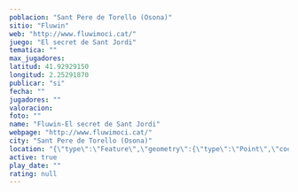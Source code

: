 ```yaml
---
poblacion: "Sant Pere de Torello (Osona)"
sitio: "Fluwin"
web: "http://www.fluwimoci.cat/"
juego: "El secret de Sant Jordi"
tematica: ""
max_jugadores: 
latitud: 41.92929150
longitud: 2.25291870
publicar: "si"
fecha: ""
jugadores: ""
valoracion: 
foto: ""
name: "Fluwin-El secret de Sant Jordi"
webpage: "http://www.fluwimoci.cat/"
city: "Sant Pere de Torello (Osona)"
location: "{\"type\":\"Feature\",\"geometry\":{\"type\":\"Point\",\"coordinates\":[2.2529187,41.9292915]}}"
active: true
play_date: ""
rating: null
---
```

